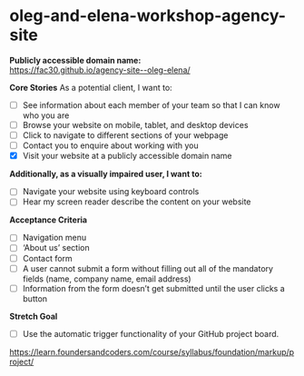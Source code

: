 # oleg-and-elena-workshop-agency-site

**Publicly accessible domain name:**<br>
https://fac30.github.io/agency-site--oleg-elena/

**Core Stories**
As a potential client, I want to:
- [ ] See information about each member of your team so that I can know who you are
- [ ] Browse your website on mobile, tablet, and desktop devices
- [ ] Click to navigate to different sections of your webpage
- [ ] Contact you to enquire about working with you
- [x] Visit your website at a publicly accessible domain name

**Additionally, as a visually impaired user, I want to:**
- [ ] Navigate your website using keyboard controls
- [ ] Hear my screen reader describe the content on your website

**Acceptance Criteria**
- [ ] Navigation menu
- [ ] ‘About us’ section
- [ ] Contact form
- [ ] A user cannot submit a form without filling out all of the mandatory fields (name, company name, email address)
- [ ] Information from the form doesn’t get submitted until the user clicks a button

**Stretch Goal**
- [ ] Use the automatic trigger functionality of your GitHub project board.


https://learn.foundersandcoders.com/course/syllabus/foundation/markup/project/

